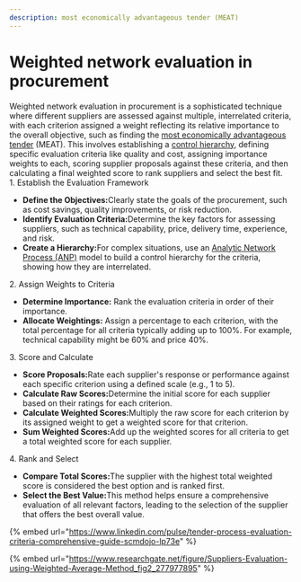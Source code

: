 ```yaml
---
description: most economically advantageous tender (MEAT)
---
```


# Weighted network evaluation in procurement

Weighted network evaluation in procurement is a sophisticated technique where different suppliers are assessed against multiple, interrelated criteria, with each criterion assigned a weight reflecting its relative importance to the overall objective, such as finding the [most economically advantageous tender](https://www.google.com/search?sca_esv=6bae24b5c791315b\&rlz=1C5CHFA_enSG951SG953\&cs=0\&sxsrf=AE3TifMCEpChK_JZIkoFYJkpIGrSZkZQjQ%3A1756735834585\&q=most+economically+advantageous+tender\&sa=X\&ved=2ahUKEwiNrvL63rePAxXYzjgGHasBIsoQxccNegQIBBAC\&mstk=AUtExfCTRWqnty-Z9JADhKI885E-pw91vgoSL65OuYRWUq9tKO_vPN7NrQJ6Q7GQoLDbFUIF8a-aVggsfwfRzbt3U2jle_OPWR1KhGy9q-pzBaF3Cdy3HG0fgB10jXZexLH9HoJEGRwdxzvSTUZhkioD2YroQu_8sD8LwfxpP86-MiLGYoJxhvj5ic2_yGUsltSMYwzJIBD_k38O_lQDyH_NcsbIFVP4fRwHL95fx7YuUxYdAJdW-czCKrhcQg_M2UdII9DRGbgmNgyDOiYXu5DCumVVucuq21TL6hl0QlyHNe63pA\&csui=3) (MEAT). This involves establishing a [control hierarchy](https://www.google.com/search?sca_esv=6bae24b5c791315b\&rlz=1C5CHFA_enSG951SG953\&cs=0\&sxsrf=AE3TifMCEpChK_JZIkoFYJkpIGrSZkZQjQ%3A1756735834585\&q=control+hierarchy\&sa=X\&ved=2ahUKEwiNrvL63rePAxXYzjgGHasBIsoQxccNegQIBRAB\&mstk=AUtExfCTRWqnty-Z9JADhKI885E-pw91vgoSL65OuYRWUq9tKO_vPN7NrQJ6Q7GQoLDbFUIF8a-aVggsfwfRzbt3U2jle_OPWR1KhGy9q-pzBaF3Cdy3HG0fgB10jXZexLH9HoJEGRwdxzvSTUZhkioD2YroQu_8sD8LwfxpP86-MiLGYoJxhvj5ic2_yGUsltSMYwzJIBD_k38O_lQDyH_NcsbIFVP4fRwHL95fx7YuUxYdAJdW-czCKrhcQg_M2UdII9DRGbgmNgyDOiYXu5DCumVVucuq21TL6hl0QlyHNe63pA\&csui=3), defining specific evaluation criteria like quality and cost, assigning importance weights to each, scoring supplier proposals against these criteria, and then calculating a final weighted score to rank suppliers and select the best fit.\
&#x20;1\. Establish the Evaluation Framework

* **Define the Objectives:**&#x43;learly state the goals of the procurement, such as cost savings, quality improvements, or risk reduction.&#x20;
* **Identify Evaluation Criteria:**&#x44;etermine the key factors for assessing suppliers, such as technical capability, price, delivery time, experience, and risk.&#x20;
* **Create a Hierarchy:**&#x46;or complex situations, use an [Analytic Network Process (ANP)](https://www.google.com/search?sca_esv=6bae24b5c791315b\&rlz=1C5CHFA_enSG951SG953\&cs=0\&sxsrf=AE3TifMCEpChK_JZIkoFYJkpIGrSZkZQjQ%3A1756735834585\&q=Analytic+Network+Process+%28ANP%29\&sa=X\&ved=2ahUKEwiNrvL63rePAxXYzjgGHasBIsoQxccNegQIGxAB\&mstk=AUtExfCTRWqnty-Z9JADhKI885E-pw91vgoSL65OuYRWUq9tKO_vPN7NrQJ6Q7GQoLDbFUIF8a-aVggsfwfRzbt3U2jle_OPWR1KhGy9q-pzBaF3Cdy3HG0fgB10jXZexLH9HoJEGRwdxzvSTUZhkioD2YroQu_8sD8LwfxpP86-MiLGYoJxhvj5ic2_yGUsltSMYwzJIBD_k38O_lQDyH_NcsbIFVP4fRwHL95fx7YuUxYdAJdW-czCKrhcQg_M2UdII9DRGbgmNgyDOiYXu5DCumVVucuq21TL6hl0QlyHNe63pA\&csui=3) model to build a control hierarchy for the criteria, showing how they are interrelated.&#x20;

2\. Assign Weights to Criteria

* **Determine Importance:** Rank the evaluation criteria in order of their importance.&#x20;
* **Allocate Weightings:** Assign a percentage to each criterion, with the total percentage for all criteria typically adding up to 100%. For example, technical capability might be 60% and price 40%.&#x20;

3\. Score and Calculate

* **Score Proposals:**&#x52;ate each supplier's response or performance against each specific criterion using a defined scale (e.g., 1 to 5).&#x20;
* **Calculate Raw Scores:**&#x44;etermine the initial score for each supplier based on their ratings for each criterion.&#x20;
* **Calculate Weighted Scores:**&#x4D;ultiply the raw score for each criterion by its assigned weight to get a weighted score for that criterion.&#x20;
* **Sum Weighted Scores:**&#x41;dd up the weighted scores for all criteria to get a total weighted score for each supplier.&#x20;

4\. Rank and Select

* **Compare Total Scores:**&#x54;he supplier with the highest total weighted score is considered the best option and is ranked first.&#x20;
* **Select the Best Value:**&#x54;his method helps ensure a comprehensive evaluation of all relevant factors, leading to the selection of the supplier that offers the best overall value.&#x20;

{% embed url="https://www.linkedin.com/pulse/tender-process-evaluation-criteria-comprehensive-guide-scmdojo-lp73e" %}

{% embed url="https://www.researchgate.net/figure/Suppliers-Evaluation-using-Weighted-Average-Method_fig2_277977895" %}
